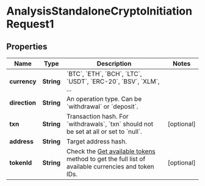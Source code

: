 

# AnalysisStandaloneCryptoInitiationRequest1


## Properties

| Name | Type | Description | Notes |
|------------ | ------------- | ------------- | -------------|
|**currency** | **String** | &#x60;BTC&#x60;, &#x60;ETH&#x60;, &#x60;BCH&#x60;, &#x60;LTC&#x60;, &#x60;USDT&#x60;, &#x60;ERC-20&#x60;, &#x60;BSV&#x60;, &#x60;XLM&#x60;, ... |  |
|**direction** | **String** | An operation type. Can be &#x60;withdrawal&#x60; or &#x60;deposit&#x60;. |  |
|**txn** | **String** | Transaction hash. For &#x60;withdrawals&#x60;, &#x60;txn&#x60; should not be set at all or set to &#x60;null&#x60;. |  [optional] |
|**address** | **String** | Target address hash. |  |
|**tokenId** | **String** | Check the [Get available tokens](ref:get-available-tokens) method to get the full list of available currencies and token IDs. |  [optional] |




